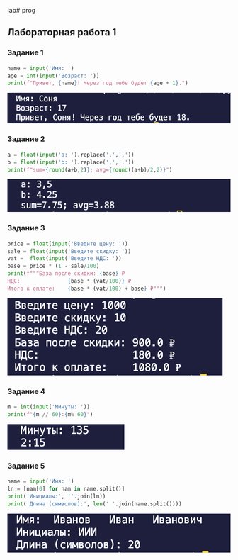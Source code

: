 lab# prog
## Лабораторная работа 1

### Задание 1
```python
name = input('Имя: ')
age = int(input('Возраст: '))
print(f"Привет, {name}! Через год тебе будет {age + 1}.")
```
![Картинка 1](/scr/lab01/img/e01_img.png)

### Задание 2
```python
a = float(input('a: ').replace(',','.'))
b = float(input('b: ').replace(',','.'))
print(f"sum={round(a+b,2)}; avg={round((a+b)/2,2)}")
```
![Картинка 2](/scr/lab01/img/e02_img.png)

### Задание 3
```python
price = float(input('Введите цену: '))
sale = float(input('Введите скидку: '))
vat =  float(input('Введите НДС: '))
base = price * (1 - sale/100)
print(f"""База после скидки: {base} ₽
НДС:               {base * (vat/100)} ₽
Итого к оплате:    {base * (vat/100) + base} ₽""")
```
![Картинка 3](/scr/lab01/img/e03_img.png)

### Задание 4
```python
m = int(input('Минуты: '))
print(f"{m // 60}:{m% 60}")
```
![Картинка 4](/scr/lab01/img/e04_img.png)

### Задание 5
```python
name = input('Имя: ')
ln = [nam[0] for nam in name.split()]
print('Инициалы:', ''.join(ln))
print('Длина (символов):', len(' '.join(name.split())))
```
![Картинка 5](/scr/lab01/img/e05_img.png)